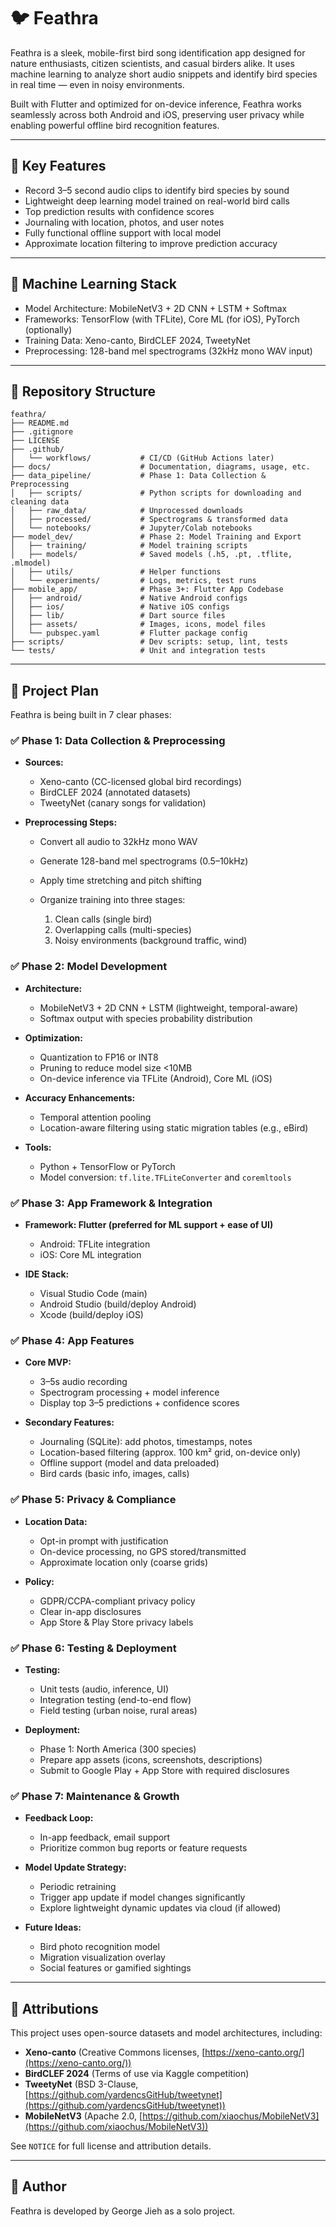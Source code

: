# 🐦 Feathra

Feathra is a sleek, mobile-first bird song identification app designed for nature enthusiasts, citizen scientists, and casual birders alike. It uses machine learning to analyze short audio snippets and identify bird species in real time — even in noisy environments.

Built with Flutter and optimized for on-device inference, Feathra works seamlessly across both Android and iOS, preserving user privacy while enabling powerful offline bird recognition features.

---

## 📲 Key Features

- Record 3–5 second audio clips to identify bird species by sound
- Lightweight deep learning model trained on real-world bird calls
- Top prediction results with confidence scores
- Journaling with location, photos, and user notes
- Fully functional offline support with local model
- Approximate location filtering to improve prediction accuracy

---

## 🧠 Machine Learning Stack

- Model Architecture: MobileNetV3 + 2D CNN + LSTM + Softmax
- Frameworks: TensorFlow (with TFLite), Core ML (for iOS), PyTorch (optionally)
- Training Data: Xeno-canto, BirdCLEF 2024, TweetyNet
- Preprocessing: 128-band mel spectrograms (32kHz mono WAV input)

---

## 📁 Repository Structure

```plaintext
feathra/
├── README.md
├── .gitignore
├── LICENSE
├── .github/
│   └── workflows/           # CI/CD (GitHub Actions later)
├── docs/                    # Documentation, diagrams, usage, etc.
├── data_pipeline/           # Phase 1: Data Collection & Preprocessing
│   ├── scripts/             # Python scripts for downloading and cleaning data
│   ├── raw_data/            # Unprocessed downloads
│   ├── processed/           # Spectrograms & transformed data
│   └── notebooks/           # Jupyter/Colab notebooks
├── model_dev/               # Phase 2: Model Training and Export
│   ├── training/            # Model training scripts
│   ├── models/              # Saved models (.h5, .pt, .tflite, .mlmodel)
│   ├── utils/               # Helper functions
│   └── experiments/         # Logs, metrics, test runs
├── mobile_app/              # Phase 3+: Flutter App Codebase
│   ├── android/             # Native Android configs
│   ├── ios/                 # Native iOS configs
│   ├── lib/                 # Dart source files
│   ├── assets/              # Images, icons, model files
│   └── pubspec.yaml         # Flutter package config
├── scripts/                 # Dev scripts: setup, lint, tests
└── tests/                   # Unit and integration tests
````

---

## 🧭 Project Plan

Feathra is being built in 7 clear phases:

### ✅ Phase 1: Data Collection & Preprocessing

* **Sources:**

  * Xeno-canto (CC-licensed global bird recordings)
  * BirdCLEF 2024 (annotated datasets)
  * TweetyNet (canary songs for validation)

* **Preprocessing Steps:**

  * Convert all audio to 32kHz mono WAV
  * Generate 128-band mel spectrograms (0.5–10kHz)
  * Apply time stretching and pitch shifting
  * Organize training into three stages:

    1. Clean calls (single bird)
    2. Overlapping calls (multi-species)
    3. Noisy environments (background traffic, wind)

### ✅ Phase 2: Model Development

* **Architecture:**

  * MobileNetV3 + 2D CNN + LSTM (lightweight, temporal-aware)
  * Softmax output with species probability distribution

* **Optimization:**

  * Quantization to FP16 or INT8
  * Pruning to reduce model size <10MB
  * On-device inference via TFLite (Android), Core ML (iOS)

* **Accuracy Enhancements:**

  * Temporal attention pooling
  * Location-aware filtering using static migration tables (e.g., eBird)

* **Tools:**

  * Python + TensorFlow or PyTorch
  * Model conversion: `tf.lite.TFLiteConverter` and `coremltools`

### ✅ Phase 3: App Framework & Integration

* **Framework: Flutter (preferred for ML support + ease of UI)**

  * Android: TFLite integration
  * iOS: Core ML integration

* **IDE Stack:**

  * Visual Studio Code (main)
  * Android Studio (build/deploy Android)
  * Xcode (build/deploy iOS)

### ✅ Phase 4: App Features

* **Core MVP:**

  * 3–5s audio recording
  * Spectrogram processing + model inference
  * Display top 3–5 predictions + confidence scores

* **Secondary Features:**

  * Journaling (SQLite): add photos, timestamps, notes
  * Location-based filtering (approx. 100 km² grid, on-device only)
  * Offline support (model and data preloaded)
  * Bird cards (basic info, images, calls)

### ✅ Phase 5: Privacy & Compliance

* **Location Data:**

  * Opt-in prompt with justification
  * On-device processing, no GPS stored/transmitted
  * Approximate location only (coarse grids)

* **Policy:**

  * GDPR/CCPA-compliant privacy policy
  * Clear in-app disclosures
  * App Store & Play Store privacy labels

### ✅ Phase 6: Testing & Deployment

* **Testing:**

  * Unit tests (audio, inference, UI)
  * Integration testing (end-to-end flow)
  * Field testing (urban noise, rural areas)

* **Deployment:**

  * Phase 1: North America (300 species)
  * Prepare app assets (icons, screenshots, descriptions)
  * Submit to Google Play + App Store with required disclosures

### ✅ Phase 7: Maintenance & Growth

* **Feedback Loop:**

  * In-app feedback, email support
  * Prioritize common bug reports or feature requests

* **Model Update Strategy:**

  * Periodic retraining
  * Trigger app update if model changes significantly
  * Explore lightweight dynamic updates via cloud (if allowed)

* **Future Ideas:**

  * Bird photo recognition model
  * Migration visualization overlay
  * Social features or gamified sightings

---

## 📄 Attributions

This project uses open-source datasets and model architectures, including:

* **Xeno-canto** (Creative Commons licenses, [https://xeno-canto.org/](https://xeno-canto.org/))
* **BirdCLEF 2024** (Terms of use via Kaggle competition)
* **TweetyNet** (BSD 3-Clause, [https://github.com/yardencsGitHub/tweetynet](https://github.com/yardencsGitHub/tweetynet))
* **MobileNetV3** (Apache 2.0, [https://github.com/xiaochus/MobileNetV3](https://github.com/xiaochus/MobileNetV3))

See `NOTICE` for full license and attribution details.

---

## 👤 Author

Feathra is developed by George Jieh as a solo project.
